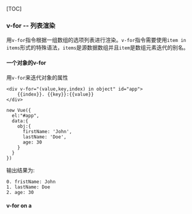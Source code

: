 [TOC]

### v-for -- 列表渲染

用`v-for`指令根据一组数组的选项列表进行渲染。`v-for`指令需要使用`item in items`形式的特殊语法，`items`是源数据数组并且`item`是数组元素迭代的别名。

#### 一个对象的v-for

用`v-for`来迭代对象的属性

```
<div v-for="(value,key,index) in object" id="app">
	{{index}}. {{key}}:{{value}}
</div>

new Vue({
  el:"#app",
  data:{
    obj:{
      firstName: 'John',
      lastName: 'Doe',
      age: 30
    }
  }
})
```

输出结果为:

```
0. fristName: John
1. lastName: Doe
2. age: 30
```

#### v-for on a  <template>

可以利用带有`v-for`的`<template>`渲染多个元素。

```
//用<template>模板来渲染多个li元素
<ul>
	<template v-for="item in items">
		<li>{{item.msg}}</li>
		<li class="divider"></li>
	</template>
</ul>
```

#### 数组更新检测

Vue中包含了一组观察数组的变异方法，它们也会触发视图更新。

```
push()/pop()/shift()/unshift()/splice()/sort()/reverse()

调用方式: vm.items.push({name:"zhangjing"})
```

##### 注意事项

由于js的限制，Vue不能检测到以下变动的数组：

1.**利用索引直接设置一个项时：**`vm.items[indexOfItem] = newValue`

2.**修改数组的长度时：**`vm.items.length = newLength`

**第一类问题的解决方法**

```
//Vue.set 全局的Vue方法
Vue.set(example1.items,indexOfItem,newValue)
//也可以直接用实例的$set方法
vm.$set(example1.items,indexOfItem,newValue)
//Array.prototype.splice
example1.items.splice(indexOfItem,1,newValue)
```

**第二类问题的解决方法**

```
example1.items.splice(newLength)
```

#### 对象更改检测注意事项

由于js的限制，Vue不能检测对象属性的添加或删除：

```
var vm = new Vue({
  data:{
    a:1
  }
})
// "vm.a" 是响应式的
vm.b = 2;
// "vm.b" 不是响应式的
```

**对于已经创建的实例，Vue不能动态添加根级别的响应式属性。但可以使用Vue.set(object,key,value)方法向嵌套对象添加响应式属性。**

```
var vm = new Vue({
  data:{
    userProfile:{
      name:"Anika"
    }
  }
})
```

需要添加一个新的`age`属性到嵌套的`userProfile`对象：

```
Vue.set(vm.userProfile,"age",27);

vm.$set(vm.userProfile,"age",27);
```

**有时需要为已有对象赋予多个新属性，应该用两个对象的属性创建一个新的对象。**

```
this.userProfile = Object.assign({},this.userProfile,{
  age:27,
  favoriteColor:"pink"
})
```

### watch -- 观察者

````
//在观察、监听数组或者对象变化的时候
var vm = new Vue({
  data:{
    a:1,
    b:2,
    obj:{
      name:"zhangjing",
      age:24
    }
  }，
  watch:{
  	//方法名
    a:'someMethod',
    //监听数组或者对象的变化
    b:{
      handler:function(val,oldVal){},
      deep:true
    },
    //监听对象或者数组中指定的属性
    "obj.name":function(){
      ....
    }
  }
})
````

### 王者情侣

```
邀请TA参加大作战(报名)：6.报名接口(不支持微信)sign_up
寻找命定之人:5.拉取报名信息接口get_attend_info
查看更多(亲密度排行榜)：7.拉取排行榜信息get_attend_rank(好像缺少 开黑胜率与亲密度两个字段)
点击领取：8.绑定接口bind_captain

//排行榜
		rank_list.forEach(function(item,idx){
									    console.log(item);
									    var member_list = item.member_list;
									    member_list.forEach(function(list){
									        var uin = list.uin;
									        console.log(uin);
									        arr.push(uin);
										})
									    zHttp.send({actid:234606,uins:arr},function(json){
									        console.log(json);
									        if(json.ret == 0 && json.data.op){
									            var friendArr = json.data.op.friend;
									            vm.rankList.push({"hostFaceUrl":friendArr[arr[0]]["face"],"guestFaceUrl":friendArr[arr[1]]["face"],"score":item.score,"isCp":false,"hostName":item.nick_name,"rank":item.rank})
                                                vm.rankList[0]["isCp"] = true;
                                            }
										})
									})
									
//发送结构化消息
    inviteFriends:function(){
					    zHttp.syrequest({
                            actid:238893,
//                              targetid:vm.inviteFriendsUin.join(","),
                            targetid:this.inviteUin,
                            targettype: 1,
                            replace: 'invite_uin|' + me.uin
						},function(json,actid,fn){
					        console.log(json);
					        if(json.ret == 0){
					            vm.teamInfo = "邀请中";
//					            qv.zero.cache.add(info,"邀请中",1000*24*60*60*30);
							}
					        zHttp.showResponse(json,actid,fn);
						})
					}
					
//分享方法
 var args_self = {
    title: "和好友一起领王者礼包！",
    desc: "皮肤，英雄，钻石这里应有尽有！",
    image_url: window.location.protocol+"//imgcache.gtimg.cn/vipstyle/game/act/owx/201709/kg_relation/img/share.png",
    share_url: "https://youxi.vip.qq.com/m/act/201709/kg_relation/index.html?_wv=1",
    share_type : 0,
    back : true,
    sourceName:"QQ手游",
    puin:"2747277822"
 };
 //右上角分享
 mqq.ui.setOnShareHandler(function(type){
 		mqq.ui.shareMessage(args_self);
 });
 
 帅在灵魂:2393275725
```


